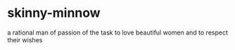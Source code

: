 # skinny-minnow
a rational man of passion of the task to love beautiful women and to respect their wishes
